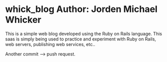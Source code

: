 whick_blog
Author: Jorden Michael Whicker
==========

This is a simple web blog developed using the Ruby on Rails language. This saas is simply being used to practice and experiment with Ruby on Rails, web servers, publishing web services, etc.. 

Another commit --> push request.